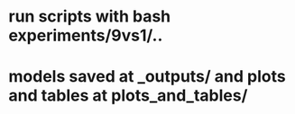 # run scripts with bash experiments/9vs1/..
# models saved at _outputs/ and plots and tables at plots_and_tables/
